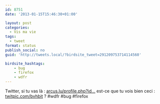 ```yaml
---
id: 8751
date: '2013-01-15T15:46:30+01:00'

layout: post
categories:
  - Vis ma vie
tags:
  - tweet
format: status
publish_social: no
guid: 'http://tweets.local/?birdsite_tweet=291209753714114560'

birdsite_hashtags:
    - bug
    - firefox
    - wdfr
---
```


Twitter, si tu vas là : [arcus.lu/profile.php?id…](http://www.arcus.lu/profile.php?id=29) est-ce que tu vois bien ceci : [twitpic.com/bvhbit](http://twitpic.com/bvhbit) ? #wdfr #bug #firefox